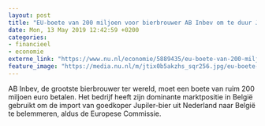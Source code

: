 ```yaml
---
layout: post
title: "EU-boete van 200 miljoen voor bierbrouwer AB Inbev om te duur Jupiler-bier"
date: Mon, 13 May 2019 12:42:59 +0200
categories: 
- financieel 
- economie 
externe_link: "https://www.nu.nl/economie/5889435/eu-boete-van-200-miljoen-voor-bierbrouwer-ab-inbev-om-te-duur-jupiler-bier.html"
feature_image: "https://media.nu.nl/m/jtix0b5akzhs_sqr256.jpg/eu-boete-van-200-miljoen-voor-bierbrouwer-ab-inbev-om-te-duur-jupiler-bier.jpg"
---
```


AB Inbev, de grootste bierbrouwer ter wereld, moet een boete van ruim 200 miljoen euro betalen. Het bedrijf heeft zijn dominante marktpositie in België gebruikt om de import van goedkoper Jupiler-bier uit Nederland naar België te belemmeren, aldus de Europese Commissie.
